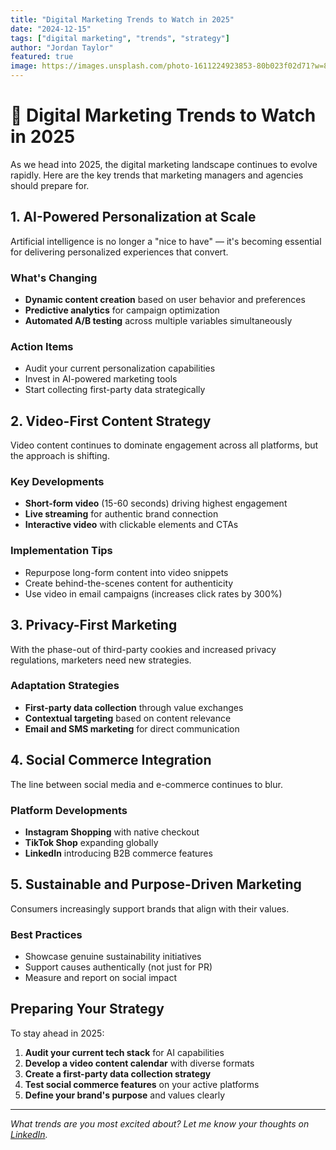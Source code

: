 ```yaml
---
title: "Digital Marketing Trends to Watch in 2025"
date: "2024-12-15"
tags: ["digital marketing", "trends", "strategy"]
author: "Jordan Taylor"
featured: true
image: https://images.unsplash.com/photo-1611224923853-80b023f02d71?w=800&h=500&fit=crop
---
```


# 🚀 Digital Marketing Trends to Watch in 2025

As we head into 2025, the digital marketing landscape continues to evolve rapidly. Here are the key trends that marketing managers and agencies should prepare for.

## 1. AI-Powered Personalization at Scale

Artificial intelligence is no longer a "nice to have" — it's becoming essential for delivering personalized experiences that convert.

### What's Changing
- **Dynamic content creation** based on user behavior and preferences
- **Predictive analytics** for campaign optimization
- **Automated A/B testing** across multiple variables simultaneously

### Action Items
- Audit your current personalization capabilities
- Invest in AI-powered marketing tools
- Start collecting first-party data strategically

## 2. Video-First Content Strategy

Video content continues to dominate engagement across all platforms, but the approach is shifting.

### Key Developments
- **Short-form video** (15-60 seconds) driving highest engagement
- **Live streaming** for authentic brand connection
- **Interactive video** with clickable elements and CTAs

### Implementation Tips
- Repurpose long-form content into video snippets
- Create behind-the-scenes content for authenticity
- Use video in email campaigns (increases click rates by 300%)

## 3. Privacy-First Marketing

With the phase-out of third-party cookies and increased privacy regulations, marketers need new strategies.

### Adaptation Strategies
- **First-party data collection** through value exchanges
- **Contextual targeting** based on content relevance
- **Email and SMS marketing** for direct communication

## 4. Social Commerce Integration

The line between social media and e-commerce continues to blur.

### Platform Developments
- **Instagram Shopping** with native checkout
- **TikTok Shop** expanding globally
- **LinkedIn** introducing B2B commerce features

## 5. Sustainable and Purpose-Driven Marketing

Consumers increasingly support brands that align with their values.

### Best Practices
- Showcase genuine sustainability initiatives
- Support causes authentically (not just for PR)
- Measure and report on social impact

## Preparing Your Strategy

To stay ahead in 2025:

1. **Audit your current tech stack** for AI capabilities
2. **Develop a video content calendar** with diverse formats  
3. **Create a first-party data collection strategy**
4. **Test social commerce features** on your active platforms
5. **Define your brand's purpose** and values clearly

---

*What trends are you most excited about? Let me know your thoughts on [LinkedIn](https://linkedin.com/in/jordantaylor-marketing).*